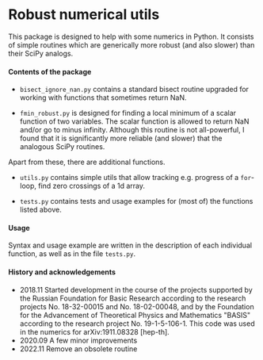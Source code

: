 # Robust numerical utils

This package is designed to help with some numerics in Python.
It consists of simple routines which are generically more robust (and also slower) than their SciPy analogs.


#### Contents of the package

- `bisect_ignore_nan.py` contains a standard bisect routine upgraded for working 
with functions that sometimes return NaN.

- `fmin_robust.py` is designed for finding a local minimum of a scalar function of
two variables. The scalar function is allowed to return NaN and/or go to minus infinity.
Although this routine is not all-powerful, I found that it is significantly more reliable
(and slower) that the analogous SciPy routines.

Apart from these, there are additional functions.

- `utils.py` contains simple utils that allow tracking e.g. progress of a `for`-loop,
find zero crossings of a 1d array.  

- `tests.py` contains tests and usage examples for (most of) 
the functions listed above.


#### Usage

Syntax and usage example are written in the description of each individual function,
as well as in the file `tests.py`.



#### History and acknowledgements

- 2018.11 Started development in the course of the projects 
supported by 
the Russian Foundation for Basic Research according to the research projects
No. 18-32-00015 and No. 18-02-00048, 
and by the Foundation for the Advancement of Theoretical Physics and Mathematics "BASIS" according to
the research project No. 19-1-5-106-1.
This code was used in the numerics for arXiv:1911.08328 [hep-th].
- 2020.09 A few minor improvements
- 2022.11 Remove an obsolete routine